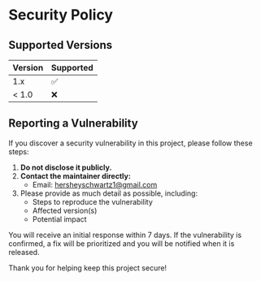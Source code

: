 # Security Policy

## Supported Versions

| Version | Supported          |
| ------- | ------------------ |
| 1.x     | :white_check_mark: |
| < 1.0   | :x:                |

## Reporting a Vulnerability

If you discover a security vulnerability in this project, please follow these steps:

1. **Do not disclose it publicly.**
2. **Contact the maintainer directly:**  
   - Email: hersheyschwartz1@gmail.com
3. Please provide as much detail as possible, including:
   - Steps to reproduce the vulnerability
   - Affected version(s)
   - Potential impact

You will receive an initial response within 7 days. If the vulnerability is confirmed, a fix will be prioritized and you will be notified when it is released.

Thank you for helping keep this project secure!
